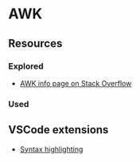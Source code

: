# AWK

## Resources

### Explored

- [AWK info page on Stack Overflow](https://stackoverflow.com/tags/awk/info)

### Used

## VSCode extensions

- [Syntax highlighting](https://marketplace.visualstudio.com/items?itemName=luggage66.AWK)
